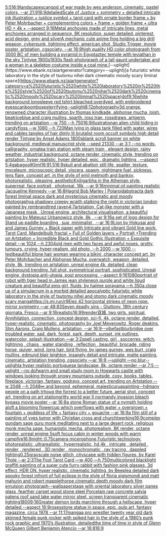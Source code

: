 [5:5](https://www.ebank.nz/aiartgenerator?category=5%3A5)[16:9](https://www.ebank.nz/aiartgenerator?category=16%3A9)[landscape](https://www.ebank.nz/aiartgenerator?category=landscape)[scan](https://www.ebank.nz/aiartgenerator?category=scan)[god of war made by wes anderson, cinematic, pastel colors, --ar 21:9](https://www.ebank.nz/aiartgenerator?category=god%2520of%2520war%2520made%2520by%2520wes%2520anderson%2C%2520cinematic%2C%2520pastel%2520colors%2C%2520--ar%252021%3A9)[16:9](https://www.ebank.nz/aiartgenerator?category=16%3A9)[detailed](https://www.ebank.nz/aiartgenerator?category=detailed)[Scale of Justice + symmetry + detailed intricate ink illustration + justice symbol + tarot card with ornate border frame + by Peter Mohrbacher + complementing colors + frame + golden frame + ultra HD + 4k + --aspect 9:16](https://www.ebank.nz/aiartgenerator?category=Scale%2520of%2520Justice%2520%2B%2520symmetry%2520%2B%2520detailed%2520intricate%2520ink%2520illustration%2520%2B%2520justice%2520symbol%2520%2B%2520tarot%2520card%2520with%2520ornate%2520border%2520frame%2520%2B%2520by%2520Peter%2520Mohrbacher%2520%2B%2520complementing%2520colors%2520%2B%2520frame%2520%2B%2520golden%2520frame%2520%2B%2520ultra%2520HD%2520%2B%25204k%2520%2B%2520--aspect%25209%3A16)[Metal anchovies made of intricate lines, metal anchovies arranged in sequence, 8K resolution, super detailed, pinterest, acid design, grey and silver](https://www.ebank.nz/aiartgenerator?category=Metal%2520anchovies%2520made%2520of%2520intricate%2520lines%2C%2520metal%2520anchovies%2520arranged%2520in%2520sequence%2C%25208K%2520resolution%2C%2520super%2520detailed%2C%2520pinterest%2C%2520acid%2520design%2C%2520grey%2520and%2520silver)[A mechanic cute anime frog holding a big drill weapon, cyberpunk, lightning effect, american shot, Studio Trigger, movie poster, artstation, cgsociety, --ar 16:9](https://www.ebank.nz/aiartgenerator?category=A%2520mechanic%2520cute%2520anime%2520frog%2520holding%2520a%2520big%2520drill%2520weapon%2C%2520cyberpunk%2C%2520lightning%2520effect%2C%2520american%2520shot%2C%2520Studio%2520Trigger%2C%2520movie%2520poster%2C%2520artstation%2C%2520cgsociety%2C%2520--ar%252016%3A9)[high quality HD color photograph from 3000 BC of men building a pyramid in Egypt](https://www.ebank.nz/aiartgenerator?category=high%2520quality%2520HD%2520color%2520photograph%2520from%25203000%2520BC%2520of%2520men%2520building%2520a%2520pyramid%2520in%2520Egypt)[aztec temple with leviathan in the sky Tintype 1900s](https://www.ebank.nz/aiartgenerator?category=aztec%2520temple%2520with%2520leviathan%2520in%2520the%2520sky%2520Tintype%25201900s)[1930s flash photograph of a tall gaunt undertaker and a woman in a skeleton costume inside a coal mine.](https://www.ebank.nz/aiartgenerator?category=1930s%2520flash%2520photograph%2520of%2520a%2520tall%2520gaunt%2520undertaker%2520and%2520a%2520woman%2520in%2520a%2520skeleton%2520costume%2520inside%2520a%2520coal%2520mine.)[--uplight](https://www.ebank.nz/aiartgenerator?category=--uplight)[a futuristic white laboratory in the style of tsutomu nihei dark cinematic moody scary liminal space](https://www.ebank.nz/aiartgenerator?category=a%2520futuristic%2520white%2520laboratory%2520in%2520the%2520style%2520of%2520tsutomu%2520nihei%2520dark%2520cinematic%2520moody%2520scary%2520liminal%2520space)[dof](https://www.ebank.nz/aiartgenerator?category=dof)[9:16](https://www.ebank.nz/aiartgenerator?category=9%3A16)[white background longsleeve red tshirt bleached overdyed, with embroidered eyes](https://www.ebank.nz/aiartgenerator?category=white%2520background%2520longsleeve%2520red%2520tshirt%2520bleached%2520overdyed%2C%2520with%2520embroidered%2520eyes)[scan](https://www.ebank.nz/aiartgenerator?category=scan)[boomboxes](https://www.ebank.nz/aiartgenerator?category=boomboxes)[terrifying](https://www.ebank.nz/aiartgenerator?category=terrifying)[--uplight](https://www.ebank.nz/aiartgenerator?category=--uplight)[8:12](https://www.ebank.nz/aiartgenerator?category=8%3A12)[photography](https://www.ebank.nz/aiartgenerator?category=photography)[3d orange, renowned character illustration by thomas kindkade, alphonse mucha, loish, beatriceblue and craig mullins, sparth, ross tran, rossdraws, artgerm, trending on artstation --w 750 --h 750](https://www.ebank.nz/aiartgenerator?category=3d%2520orange%2C%2520renowned%2520character%2520illustration%2520by%2520thomas%2520kindkade%2C%2520alphonse%2520mucha%2C%2520loish%2C%2520beatriceblue%2520and%2520craig%2520mullins%2C%2520sparth%2C%2520ross%2520tran%2C%2520rossdraws%2C%2520artgerm%2C%2520trending%2520on%2520artstation%2520--w%2520750%2520--h%2520750)[16:9](https://www.ebank.nz/aiartgenerator?category=16%3A9)[illustration](https://www.ebank.nz/aiartgenerator?category=illustration)[an alien child hiding in candyfloss --w 1080 --h 720](https://www.ebank.nz/aiartgenerator?category=an%2520alien%2520child%2520hiding%2520in%2520candyfloss%2520--w%25201080%2520--h%2520720)[Man lying in glass tank filled with water, wires and cables tangles of hair dimly lit brutalist room occult symbols high detail render Tintype by Ansel Adams 1800s](https://www.ebank.nz/aiartgenerator?category=Man%2520lying%2520in%2520glass%2520tank%2520filled%2520with%2520water%2C%2520wires%2520and%2520cables%2520tangles%2520of%2520hair%2520dimly%2520lit%2520brutalist%2520room%2520occult%2520symbols%2520high%2520detail%2520render%2520Tintype%2520by%2520Ansel%2520Adams%25201800s)[blank scroll banner on white background, medieval manuscript style --seed 21330 --ar 3:1 --no words, calligraphy, ornate](https://www.ebank.nz/aiartgenerator?category=blank%2520scroll%2520banner%2520on%2520white%2520background%2C%2520medieval%2520manuscript%2520style%2520--seed%252021330%2520--ar%25203%3A1%2520--no%2520words%2C%2520calligraphy%2C%2520ornate)[a train station with steam train , elegant design, rainy weather, industrial background, octane render, cinematic style, trending on artstation, hyper realistic, hyper detailed, epic , dramatic lighting , —aspect 5:4](https://www.ebank.nz/aiartgenerator?category=a%2520train%2520station%2520with%2520steam%2520train%2520%2C%2520elegant%2520design%2C%2520rainy%2520weather%2C%2520industrial%2520background%2C%2520octane%2520render%2C%2520cinematic%2520style%2C%2520trending%2520on%2520artstation%2C%2520hyper%2520realistic%2C%2520hyper%2520detailed%2C%2520epic%2520%2C%2520dramatic%2520lighting%2520%2C%2520%E2%80%94aspect%25205%3A4)[gabagool](https://www.ebank.nz/aiartgenerator?category=gabagool)[Klimt](https://www.ebank.nz/aiartgenerator?category=Klimt)[16:9](https://www.ebank.nz/aiartgenerator?category=16%3A9)[1.5](https://www.ebank.nz/aiartgenerator?category=1.5)[16:9](https://www.ebank.nz/aiartgenerator?category=16%3A9)[skull and abattoir still life, spatter, texture, myceleum, microscopic detail, viscera, spasm, nightmare fuel, sickness, lens flare, concept art, in the style of emil melmoth and banksy, photorealistic, pleasing, aesthetic](https://www.ebank.nz/aiartgenerator?category=skull%2520and%2520abattoir%2520still%2520life%2C%2520spatter%2C%2520texture%2C%2520myceleum%2C%2520microscopic%2520detail%2C%2520viscera%2C%2520spasm%2C%2520nightmare%2520fuel%2C%2520sickness%2C%2520lens%2520flare%2C%2520concept%2520art%2C%2520in%2520the%2520style%2520of%2520emil%2520melmoth%2520and%2520banksy%2C%2520photorealistic%2C%2520pleasing%2C%2520aesthetic)[Kṣitigarbha in the Athenian style, superreal, face poitrait , photoreal, 16k, --ar 9:16](https://www.ebank.nz/aiartgenerator?category=K%E1%B9%A3itigarbha%2520in%2520the%2520Athenian%2520style%2C%2520superreal%2C%2520face%2520poitrait%2520%2C%2520photoreal%2C%252016k%2C%2520--ar%25209%3A16)[minimal oil painting realistic Jacqueline Kennedy --ar 16:8](https://www.ebank.nz/aiartgenerator?category=minimal%2520oil%2520painting%2520realistic%2520Jacqueline%2520Kennedy%2520--ar%252016%3A8)[Hagrid Bob Marley | Polaroid](https://www.ebank.nz/aiartgenerator?category=Hagrid%2520Bob%2520Marley%2520%7C%2520Polaroid)[abstract](https://www.ebank.nz/aiartgenerator?category=abstract)[a dark forest liminal space dark and mysterious cinematic and moody photography](https://www.ebank.nz/aiartgenerator?category=a%2520dark%2520forest%2520liminal%2520space%2520dark%2520and%2520mysterious%2520cinematic%2520and%2520moody%2520photography)[a shadowy creepy wraith stalking the night in victorian london painted by rembrandt](https://www.ebank.nz/aiartgenerator?category=a%2520shadowy%2520creepy%2520wraith%2520stalking%2520the%2520night%2520in%2520victorian%2520london%2520painted%2520by%2520rembrandt)[red raven](https://www.ebank.nz/aiartgenerator?category=red%2520raven)[4:7](https://www.ebank.nz/aiartgenerator?category=4%3A7)[artstation, Cat-like monster with a Japanese mask  , Unreal engine, architectural visualisation, a beautiful painting by Mateusz Urbanowicz style, 8k , --ar 9:16](https://www.ebank.nz/aiartgenerator?category=artstation%2C%2520Cat-like%2520monster%2520with%2520a%2520Japanese%2520mask%2520%2520%2C%2520Unreal%2520engine%2C%2520architectural%2520visualisation%2C%2520a%2520beautiful%2520painting%2520by%2520Mateusz%2520Urbanowicz%2520style%2C%25208k%2520%2C%2520--ar%25209%3A16)[a set of logo design for Stand up paddle boarding , sup ,minimalist , --ar 16:9](https://www.ebank.nz/aiartgenerator?category=a%2520set%2520of%2520logo%2520design%2520for%2520Stand%2520up%2520paddle%2520boarding%2520%2C%2520sup%2520%2Cminimalist%2520%2C%2520--ar%252016%3A9)[Lion by Hokusai and and James Gurney + Black paper with Intricate and vibrant Gold line work, Tarot Card, Mandelbulb fractal + Full of Golden layers + Portrait +Trending on Artstation + Incredible Black and Gold Gothic Illustration + Exquisite detail --w 1024 --h 2304](https://www.ebank.nz/aiartgenerator?category=Lion%2520by%2520Hokusai%2520and%2520and%2520James%2520Gurney%2520%2B%2520Black%2520paper%2520with%2520Intricate%2520and%2520vibrant%2520Gold%2520line%2520work%2C%2520Tarot%2520Card%2C%2520Mandelbulb%2520fractal%2520%2B%2520Full%2520of%2520Golden%2520layers%2520%2B%2520Portrait%2520%2BTrending%2520on%2520Artstation%2520%2B%2520Incredible%2520Black%2520and%2520Gold%2520Gothic%2520Illustration%2520%2B%2520Exquisite%2520detail%2520--w%25201024%2520--h%25202304)[old men with two faces and awful noses, grotty, tumours, crying, hyper-realism, old photo, --h 2000 --w 1000 --test](https://www.ebank.nz/aiartgenerator?category=old%2520men%2520with%2520two%2520faces%2520and%2520awful%2520noses%2C%2520grotty%2C%2520tumours%2C%2520crying%2C%2520hyper-realism%2C%2520old%2520photo%2C%2520--h%25202000%2520--w%25201000%2520--test)[beautiful blone hair woman wearing a bikini ,character concept art, by Peter Mohrbacher and Alphonse Mucha, overwatch, weapon, detailed, style, 8k, trending on artstation, unreal engine 4k, detailed, clean background trending, full shot, symmetrical portrait, sophisticated, Unreal engine, dystopia,anti-utopia, post processing, --aspect 9:16](https://www.ebank.nz/aiartgenerator?category=beautiful%2520blone%2520hair%2520woman%2520wearing%2520a%2520bikini%2520%2Ccharacter%2520concept%2520art%2C%2520by%2520Peter%2520Mohrbacher%2520and%2520Alphonse%2520Mucha%2C%2520overwatch%2C%2520weapon%2C%2520detailed%2C%2520style%2C%25208k%2C%2520trending%2520on%2520artstation%2C%2520unreal%2520engine%25204k%2C%2520detailed%2C%2520clean%2520background%2520trending%2C%2520full%2520shot%2C%2520symmetrical%2520portrait%2C%2520sophisticated%2C%2520Unreal%2520engine%2C%2520dystopia%2Canti-utopia%2C%2520post%2520processing%2C%2520--aspect%25209%3A16)[1080](https://www.ebank.nz/aiartgenerator?category=1080)[portrait of robot with tiger head in James jean style](https://www.ebank.nz/aiartgenerator?category=portrait%2520of%2520robot%2520with%2520tiger%2520head%2520in%2520James%2520jean%2520style)[neon purple and white liqud creature and beautiful emo girl, fluids, by hajime sorayama —h 350](https://www.ebank.nz/aiartgenerator?category=neon%2520purple%2520and%2520white%2520liqud%2520creature%2520and%2520beautiful%2520emo%2520girl%2C%2520fluids%2C%2520by%2520hajime%2520sorayama%2520%E2%80%94h%2520350)[a close up of a simulacrum in a morbid detailed apocalyptic futuristic white laboratory in the style of tsutomu nihei and otomo dark cinematic moody scary manga](https://www.ebank.nz/aiartgenerator?category=a%2520close%2520up%2520of%2520a%2520simulacrum%2520in%2520a%2520morbid%2520detailed%2520apocalyptic%2520futuristic%2520white%2520laboratory%2520in%2520the%2520style%2520of%2520tsutomu%2520nihei%2520and%2520otomo%2520dark%2520cinematic%2520moody%2520scary%2520manga)[https://s.mj.run/r9Eiez 42 horizontal stripes of neon rope, mirror symmetry —ar 48:83](https://www.ebank.nz/aiartgenerator?category=https%3A//s.mj.run/r9Eiez%252042%2520horizontal%2520stripes%2520of%2520neon%2520rope%2C%2520mirror%2520symmetry%2520%E2%80%94ar%252048%3A83)[Seven deadly sins - Gluttony. 18th century giornata. Fresco --ar 9:16](https://www.ebank.nz/aiartgenerator?category=Seven%2520deadly%2520sins%2520-%2520Gluttony.%252018th%2520century%2520giornata.%2520Fresco%2520--ar%25209%3A16)[realistic](https://www.ebank.nz/aiartgenerator?category=realistic)[16:9](https://www.ebank.nz/aiartgenerator?category=16%3A9)[9](https://www.ebank.nz/aiartgenerator?category=9)[render](https://www.ebank.nz/aiartgenerator?category=render)[双城, two girls, spiritual, Annihilation, connection, concept design, sci-fi, 4k, octane render, detailed, hyper-realistic, cinematic, photography by Joel Meyerowitz, Roger deakins, Slim Aarons, Craig Mullens, artstation, --ar 16:9](https://www.ebank.nz/aiartgenerator?category=%E5%8F%8C%E5%9F%8E%2C%2520two%2520girls%2C%2520spiritual%2C%2520Annihilation%2C%2520connection%2C%2520concept%2520design%2C%2520sci-fi%2C%25204k%2C%2520octane%2520render%2C%2520detailed%2C%2520hyper-realistic%2C%2520cinematic%2C%2520photography%2520by%2520Joel%2520Meyerowitz%2C%2520Roger%2520deakins%2C%2520Slim%2520Aarons%2C%2520Craig%2520Mullens%2C%2520artstation%2C%2520--ar%252016%3A9)[--vibefast](https://www.ebank.nz/aiartgenerator?category=--vibefast)[blur](https://www.ebank.nz/aiartgenerator?category=blur)[bridge over troubled water, sad, dark, forest, park, depth, sunset, ink outlines, watercolor, splash illustration —ar 3:2](https://www.ebank.nz/aiartgenerator?category=bridge%2520over%2520troubled%2520water%2C%2520sad%2C%2520dark%2C%2520forest%2C%2520park%2C%2520depth%2C%2520sunset%2C%2520ink%2520outlines%2C%2520watercolor%2C%2520splash%2520illustration%2520%E2%80%94ar%25203%3A2)[spell casting, girl , soccerres, witch, lightning , chaos , water standing , reflection , beautiful, brocade, riding horse, quiver, wind, long hair, bird flying, by james gurney, wes burt, craig mullins, edmund blair leighton, insanely detail and intricate, matte painting, cinematic, artstation trending, cgsociety —ar 16:9 —uplight —no blur](https://www.ebank.nz/aiartgenerator?category=spell%2520casting%2C%2520girl%2520%2C%2520soccerres%2C%2520witch%2C%2520lightning%2520%2C%2520chaos%2520%2C%2520water%2520standing%2520%2C%2520reflection%2520%2C%2520beautiful%2C%2520brocade%2C%2520riding%2520horse%2C%2520quiver%2C%2520wind%2C%2520long%2520hair%2C%2520bird%2520flying%2C%2520by%2520james%2520gurney%2C%2520wes%2520burt%2C%2520craig%2520mullins%2C%2520edmund%2520blair%2520leighton%2C%2520insanely%2520detail%2520and%2520intricate%2C%2520matte%2520painting%2C%2520cinematic%2C%2520artstation%2520trending%2C%2520cgsociety%2520%E2%80%94ar%252016%3A9%2520%E2%80%94uplight%2520%E2%80%94no%2520blur)[--uplight](https://www.ebank.nz/aiartgenerator?category=--uplight)[a hyper realistic portuguese landscape, 8k, octane render --ar 7:5 --uplight --no dof](https://www.ebank.nz/aiartgenerator?category=a%2520hyper%2520realistic%2520portuguese%2520landscape%2C%25208k%2C%2520octane%2520render%2520--ar%25207%3A5%2520--uplight%2520--no%2520dof)[warm and small study room in Hogwarts castle with windows looking through snowy mountains outside, cosy, books, tables, fireplace, victorian, fantasy, godrays, concept art, trending on Artstation  --w 2048 --h 2048](https://www.ebank.nz/aiartgenerator?category=warm%2520and%2520small%2520study%2520room%2520in%2520Hogwarts%2520castle%2520with%2520windows%2520looking%2520through%2520snowy%2520mountains%2520outside%2C%2520cosy%2C%2520books%2C%2520tables%2C%2520fireplace%2C%2520victorian%2C%2520fantasy%2C%2520godrays%2C%2520concept%2520art%2C%2520trending%2520on%2520Artstation%2520%2520--w%25202048%2520--h%25202048)[∞ and beyond, ephemeral, majestic](https://www.ebank.nz/aiartgenerator?category=%E2%88%9E%2520and%2520beyond%2C%2520ephemeral%2C%2520majestic)[urua](https://www.ebank.nz/aiartgenerator?category=urua)[painting](https://www.ebank.nz/aiartgenerator?category=painting)[--hd](https://www.ebank.nz/aiartgenerator?category=--hd)[many people on a path trhoug the forrest to a better future. aerial shot. concept art, trending on art station](https://www.ebank.nz/aiartgenerator?category=many%2520people%2520on%2520a%2520path%2520trhoug%2520the%2520forrest%2520to%2520a%2520better%2520future.%2520aerial%2520shot.%2520concept%2520art%2C%2520trending%2520on%2520art%2520station)[gritty world war II normandy invasion bleach bypass movie poster --ar 16:8](https://www.ebank.nz/aiartgenerator?category=gritty%2520world%2520war%2520II%2520normandy%2520invasion%2520bleach%2520bypass%2520movie%2520poster%2520--ar%252016%3A8)[a stone Roman statue of a nympth holding aloft a blooming flowercup which overflows with water + overgrown + fountain + goddess of life + fantasy city + gouache --ar 16:9](https://www.ebank.nz/aiartgenerator?category=a%2520stone%2520Roman%2520statue%2520of%2520a%2520nympth%2520holding%2520aloft%2520a%2520blooming%2520flowercup%2520which%2520overflows%2520with%2520water%2520%2B%2520overgrown%2520%2B%2520fountain%2520%2B%2520goddess%2520of%2520life%2520%2B%2520fantasy%2520city%2520%2B%2520gouache%2520--ar%252016%3A9)[a film still of a painting of yves tumor with Christian cross and church](https://www.ebank.nz/aiartgenerator?category=a%2520film%2520still%2520of%2520a%2520painting%2520of%2520yves%2520tumor%2520with%2520Christian%2520cross%2520and%2520church)[twerking](https://www.ebank.nz/aiartgenerator?category=twerking)[16:9](https://www.ebank.nz/aiartgenerator?category=16%3A9)[complex gundam sage guru monk meditating next to a large desert rock, religious monk mecha sage, humanistic mecha, photorealism, 8K render, octane render, unreal engine 5](https://www.ebank.nz/aiartgenerator?category=complex%2520gundam%2520sage%2520guru%2520monk%2520meditating%2520next%2520to%2520a%2520large%2520desert%2520rock%2C%2520religious%2520monk%2520mecha%2520sage%2C%2520humanistic%2520mecha%2C%2520photorealism%2C%25208K%2520render%2C%2520octane%2520render%2C%2520unreal%2520engine%25205)[soft focus cabin in winter woods with warm campfire](https://www.ebank.nz/aiartgenerator?category=soft%2520focus%2520cabin%2520in%2520winter%2520woods%2520with%2520warm%2520campfire)[16:9](https://www.ebank.nz/aiartgenerator?category=16%3A9)[night](https://www.ebank.nz/aiartgenerator?category=night)[::0.75](https://www.ebank.nz/aiartgenerator?category=%3A%3A0.75)[camera micerophone Futuristic technology, photorealistic ,ultrarealistic , hyperrealistic, hd 4k , intricate , detailed , render , rendered . 3D render , monochromatic , ray tracing , dappled lighting](https://www.ebank.nz/aiartgenerator?category=camera%2520micerophone%2520Futuristic%2520technology%2C%2520photorealistic%2520%2Cultrarealistic%2520%2C%2520hyperrealistic%2C%2520hd%25204k%2520%2C%2520intricate%2520%2C%2520detailed%2520%2C%2520render%2520%2C%2520rendered%2520.%25203D%2520render%2520%2C%2520monochromatic%2520%2C%2520ray%2520tracing%2520%2C%2520dappled%2520lighting)[0.25](https://www.ebank.nz/aiartgenerator?category=0.25)[grayscale noise glitch, cityscape with hidden figures, by Karel Thole --ar 2:3](https://www.ebank.nz/aiartgenerator?category=grayscale%2520noise%2520glitch%2C%2520cityscape%2520with%2520hidden%2520figures%2C%2520by%2520Karel%2520Thole%2520--ar%25202%3A3)[The Fool Tarot Card —w 400 —h 750](https://www.ebank.nz/aiartgenerator?category=The%2520Fool%2520Tarot%2520Card%2520%E2%80%94w%2520400%2520%E2%80%94h%2520750)[multicolored blacklight graffiti painting of a super cute furry rabbit with fashion pink glasses, 3d effect, HDR ON, hyper realistic, cinematic lighting, by Beeple](https://www.ebank.nz/aiartgenerator?category=multicolored%2520blacklight%2520graffiti%2520painting%2520of%2520a%2520super%2520cute%2520furry%2520rabbit%2520with%2520fashion%2520pink%2520glasses%2C%25203d%2520effect%2C%2520HDR%2520ON%2C%2520hyper%2520realistic%2C%2520cinematic%2520lighting%2C%2520by%2520Beeple)[a detailed dark spooky forest infront of full eclipse in the style of floria sigismondi and matt mahurin and robert mapplethorpe cinematic depth moody dark film emulsion photograph](https://www.ebank.nz/aiartgenerator?category=a%2520detailed%2520dark%2520spooky%2520forest%2520infront%2520of%2520full%2520eclipse%2520in%2520the%2520style%2520of%2520floria%2520sigismondi%2520and%2520matt%2520mahurin%2520and%2520robert%2520mapplethorpe%2520cinematic%2520depth%2520moody%2520dark%2520film%2520emulsion%2520photograph)[--wallpaper](https://www.ebank.nz/aiartgenerator?category=--wallpaper)[stage with oriental laboratory silver panes glass ,fearther carpet wood stone steel Porcelain raw concrete salvia patens roof sand lake water  mirror steel, screen transparent cinematic lighting](https://www.ebank.nz/aiartgenerator?category=stage%2520with%2520oriental%2520laboratory%2520silver%2520panes%2520glass%2520%2Cfearther%2520carpet%2520wood%2520stone%2520steel%2520Porcelain%2520raw%2520concrete%2520salvia%2520patens%2520roof%2520sand%2520lake%2520water%2520%2520mirror%2520steel%2C%2520screen%2520transparent%2520cinematic%2520lighting)[1800](https://www.ebank.nz/aiartgenerator?category=1800)[9:16](https://www.ebank.nz/aiartgenerator?category=9%3A16)[Greater demon lords marching through a hellscape, hyper detailed --aspect 16:9](https://www.ebank.nz/aiartgenerator?category=Greater%2520demon%2520lords%2520marching%2520through%2520a%2520hellscape%2C%2520hyper%2520detailed%2520--aspect%252016%3A9)[roses](https://www.ebank.nz/aiartgenerator?category=roses)[stone statue in space, epic, pulp art, fantasy magazine, circa 1978 --ar 11:17](https://www.ebank.nz/aiartgenerator?category=stone%2520statue%2520in%2520space%2C%2520epic%2C%2520pulp%2520art%2C%2520fantasy%2520magazine%2C%2520circa%25201978%2520--ar%252011%3A17)[manga](https://www.ebank.nz/aiartgenerator?category=manga)[a pro wrestler twenty year old dark skinned female punk rocker with spiked hair in the style of a 1980’s punk rock graphic and 1970’s illustration, detailed](https://www.ebank.nz/aiartgenerator?category=a%2520pro%2520wrestler%2520twenty%2520year%2520old%2520dark%2520skinned%2520female%2520punk%2520rocker%2520with%2520spiked%2520hair%2520in%2520the%2520style%2520of%2520a%25201980%E2%80%99s%2520punk%2520rock%2520graphic%2520and%25201970%E2%80%99s%2520illustration%2C%2520detailed)[the time of time in style of Glenn McQueen Gilbert Benjamin Atencio --ar 16:8](https://www.ebank.nz/aiartgenerator?category=the%2520time%2520of%2520time%2520in%2520style%2520of%2520Glenn%2520McQueen%2520Gilbert%2520Benjamin%2520Atencio%2520--ar%252016%3A8)[16:9](https://www.ebank.nz/aiartgenerator?category=16%3A9)